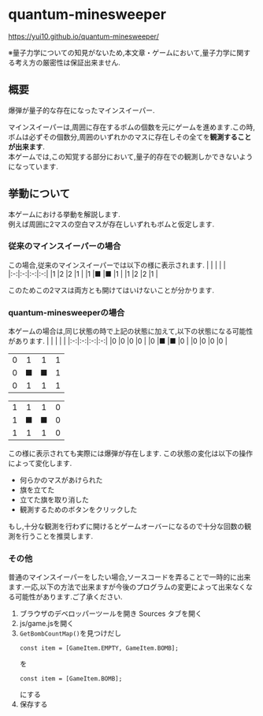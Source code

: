 # quantum-minesweeper
https://yui10.github.io/quantum-minesweeper/

※量子力学についての知見がないため,本文章・ゲームにおいて,量子力学に関する考え方の厳密性は保証出来ません.

## 概要

爆弾が量子的な存在になったマインスイーパー.<br>

マインスイーパーは,周囲に存在するボムの個数を元にゲームを進めます.この時,ボムは必ずその個数分,周囲のいずれかのマスに存在しその全てを**観測することが出来ます**.<br>
本ゲームでは,この知覚する部分において,量子的存在での観測しかできないようになっています.

## 挙動について
本ゲームにおける挙動を解説します.<br>
例えば周囲に2マスの空白マスが存在しいずれもボムと仮定します.

### 従来のマインスイーパーの場合
この場合,従来のマインスイーパーでは以下の様に表示されます.
|  |  |  |  |
|:-:|:-:|:-:|:-:|
|1 |2 |2 |1 |
|1 |■ |■ |1 |
|1 |2 |2 |1 |

このためこの2マスは両方とも開けてはいけないことが分かります.

### quantum-minesweeperの場合
本ゲームの場合は,同じ状態の時で上記の状態に加えて,以下の状態になる可能性があります.
|  |  |  |  |
|:-:|:-:|:-:|:-:|
|0 |0 |0 |0 |
|0 |■ |■ |0 |
|0 |0 |0 |0 |

|  |  |  |  |
|:-:|:-:|:-:|:-:|
|0 |1 |1 |1 |
|0 |■ |■ |1 |
|0 |1 |1 |1 |

|  |  |  |  |
|:-:|:-:|:-:|:-:|
|1 |1 |1 |0 |
|1 |■ |■ |0 |
|1 |1 |1 |0 |

この様に表示されても実際には爆弾が存在します.
この状態の変化は以下の操作によって変化します.
- 何らかのマスがあけられた
- 旗を立てた
- 立てた旗を取り消した
- 観測するためのボタンをクリックした

もし,十分な観測を行わずに開けるとゲームオーバーになるので十分な回数の観測を行うことを推奨します.

### その他
普通のマインスイーパーをしたい場合,ソースコードを弄ることで一時的に出来ます.一応,以下の方法で出来ますが今後のプログラムの変更によって出来なくなる可能性があります.ご了承ください.
1. ブラウザのデベロッパーツールを開き Sources タブを開く
2. js/game.jsを開く
3. ``GetBombCountMap()``を見つけだし
   ```
   const item = [GameItem.EMPTY, GameItem.BOMB];
   ```
   を
   ```
   const item = [GameItem.BOMB];
   ```
   にする
4. 保存する
